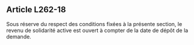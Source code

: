 ## Article L262-18

Sous réserve du respect des conditions fixées à la présente section, le revenu de solidarité active est ouvert à
compter de la date de dépôt de la demande.

